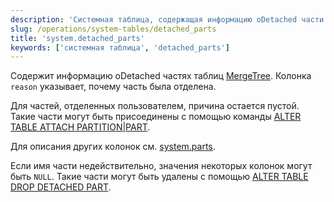 ```yaml
---
description: 'Системная таблица, содержащая информацию оDetached части таблиц MergeTree'
slug: /operations/system-tables/detached_parts
title: 'system.detached_parts'
keywords: ['системная таблица', 'detached_parts']
---
```


Содержит информацию оDetached частях таблиц [MergeTree](../../engines/table-engines/mergetree-family/mergetree.md). Колонка `reason` указывает, почему часть была отделена.

Для частей, отделенных пользователем, причина остается пустой. Такие части могут быть присоединены с помощью команды [ALTER TABLE ATTACH PARTITION\|PART](/sql-reference/statements/alter/partition#attach-partitionpart).

Для описания других колонок см. [system.parts](../../operations/system-tables/parts.md).

Если имя части недействительно, значения некоторых колонок могут быть `NULL`. Такие части могут быть удалены с помощью [ALTER TABLE DROP DETACHED PART](/sql-reference/statements/alter/view).
